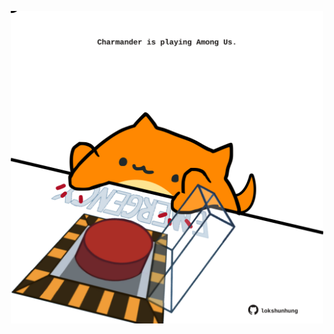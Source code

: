 <!-- built at 03/05/2021, 04:06:37 UTC -->
<p align="center">
  <img width="500" height="500" src="./ReadmeImage.svg">
</p>
